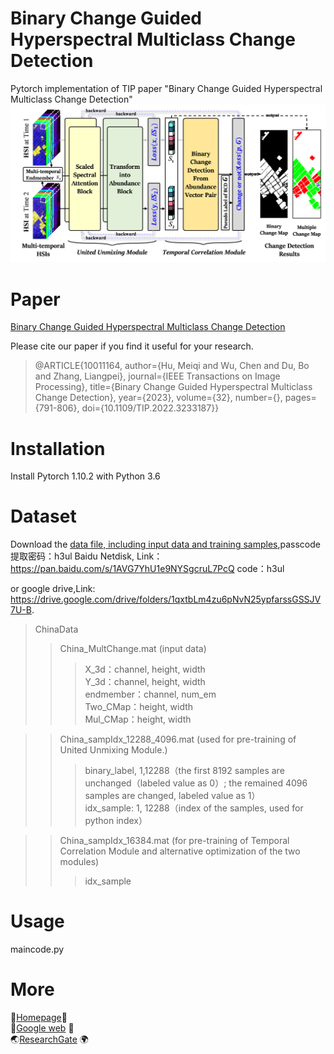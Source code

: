  # Binary Change Guided Hyperspectral Multiclass Change Detection
Pytorch implementation of TIP paper "Binary Change Guided Hyperspectral Multiclass Change Detection"
![image](https://github.com/meiqihu/BCG-Net/blob/main/Figure_BCG-Net.png)
# Paper
[Binary Change Guided Hyperspectral Multiclass Change Detection](https://ieeexplore.ieee.org/document/10011164)

Please cite our paper if you find it useful for your research.

>@ARTICLE{10011164,
  author={Hu, Meiqi and Wu, Chen and Du, Bo and Zhang, Liangpei},
  journal={IEEE Transactions on Image Processing}, 
  title={Binary Change Guided Hyperspectral Multiclass Change Detection}, 
  year={2023},
  volume={32},
  number={},
  pages={791-806},
  doi={10.1109/TIP.2022.3233187}}
  
# Installation
Install Pytorch 1.10.2 with Python 3.6
# Dataset
Download the [data file, including input data and training samples](https://pan.baidu.com/s/1AVG7YhU1e9NYSgcruL7PcQ ),passcode提取密码：h3ul
Baidu Netdisk, Link：https://pan.baidu.com/s/1AVG7YhU1e9NYSgcruL7PcQ 
code：h3ul

or google drive,Link: https://drive.google.com/drive/folders/1qxtbLm4zu6pNvN25ypfarssGSSJV7U-B.

> ChinaData
>> China_MultChange.mat (input data)
>>> X_3d：channel, height, width                
>>> Y_3d：channel, height, width                
>>> endmember：channel, num_em               
>>> Two_CMap：height, width  
>>> Mul_CMap：height, width  

>> China_sampIdx_12288_4096.mat (used for pre-training of United Unmixing Module.)
>>> binary_label, 1,12288（the first 8192 samples are unchanged（labeled value as 0）; the remained 4096 samples are changed, labeled value as 1）         
>>> idx_sample: 1, 12288（index of the samples, used for python index）          

>> China_sampIdx_16384.mat (for pre-training of Temporal Correlation Module and alternative optimization of the two modules)
>>> idx_sample
# Usage
maincode.py

# More
🌷[Homepage](https://meiqihu.github.io/)🌷  </br>
🔴[Google web](https://scholar.google.com.hk/citations?hl=zh-CN&user=jxyAHdkAAAAJ) 🔴 </br>
🌏[ResearchGate](https://www.researchgate.net/profile/Humeiqi-humeiqi) 🌍




  
  
